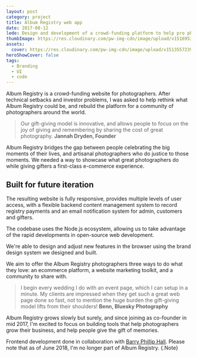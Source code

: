 ```yaml
---
layout: post
category: project
title: Album Registry web app
date: 2017-08-12
lede: Design and development of a crowd-funding platform to help pro photographers grow their business.
thumbImage: https://res.cloudinary.com/pw-img-cdn/image/upload/v1516953099/okok/thumb-albumregistry.jpg
assets:
  cover: https://res.cloudinary.com/pw-img-cdn/image/upload/v1513557239/okok/albumregistry-new-profile-2500w.jpg
heroShowCover: false
tags: 
  - Branding
  - UI
  - code
---
```


Album Registry is a crowd-funding website for photographers. After technical setbacks and investor problems, I was asked to help rethink what Album Registry could be, and rebuild the platform for a community of photographers around the world.

> Our gift-giving model is innovative, and allows people to focus on the joy of giving and remembering by sharing the cost of great photography. **Jannah Dryden, Founder**

<Media frame ratio="1/1" image="https://res.cloudinary.com/pw-img-cdn/image/upload/v1513557231/okok/albumregistry-new-registry-detail-2500w.jpg"/>

Album Registry bridges the gap between people celebrating the big moments of their lives, and artisanal photographers who do justice to those moments. We needed a way to showcase what great photographers do while giving gifters a first-class e-commerce experience.

<MediaVideo frame src="287000708" ratio="1/1"/>

## Built for future iteration

The resulting website is fully responsive, provides multiple levels of user access, with a flexible backend content management system to record registry payments and an email notification system for admin, customers and gifters.

The codebase uses the Node.js ecosystem, allowing us to take advantage of the rapid developments in open-source web development.

We're able to design and adjust new features in the browser using the brand design system we designed and built.

<Media ratio="1288/2880" image="https://res.cloudinary.com/pw-img-cdn/image/upload/v1522320484/okok/albumregistry-mobile-screens-lg-dark.png" />

We aim to offer the Album Registry photographers three ways to do what they love: an ecommerce platform, a website marketing toolkit, and a community to share with.

> I begin every wedding I do with an event page, which I can setup in a minute. My clients are impressed when they get such a great web page done so fast, not to mention the huge burden the gift-giving model lifts from their shoulders! **Benn, Bluesky Photography**

<!-- <Media image="https://res.cloudinary.com/pw-img-cdn/image/upload/v1513557236/okok/albumregistry-moment.jpg" /> -->

Album Registry grows slowly but surely, and since joining as co-founder in mid 2017, I'm excited to focus on building tools that help photographers grow their business, and help people give the gift of memories.

Frontend development done in collaboration with [Barry Phillip Hall](https://github.com/BarryPH). Please note that as of June 2018, I'm no longer part of Album Registry. {.Note}

<PostButton link="https://albumregistry.com" label="Visit Album Registry" />

<script>
import Media from "../../../src/components/Media";
import MediaVideo from "../../../src/components/MediaVideo";
import PostButton from "../../../src/components/PostButton";
export default {
  components: {
    Media,
    MediaVideo,
    PostButton
  }
}
</script>
